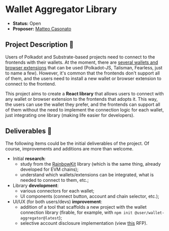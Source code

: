 # Wallet Aggregator Library

* **Status:** Open 
* **Proposer:** [Matteo Casonato](https://github.com/0xCaso)

## Project Description :page_facing_up: 

Users of Polkadot and Substrate-based projects need to connect to the frontends with their wallets. At the moment, there are [several wallets and browser extensions](https://wiki.polkadot.network/docs/build-wallets) that can be used (Polkadot-JS, Talisman, Fearless, just to name a few). However, it's common that the frontends don't support all of them, and the users need to install a new wallet or browser extension to connect to the frontend.

This project aims to create a **React library** that allows users to connect with any wallet or browser extension to the frontends that adopts it. This way, the users can use the wallet they prefer, and the frontends can support all of them without the need to implement the connection logic for each wallet, just integrating one library (making life easier for developers).

## Deliverables :nut_and_bolt:

The following items could be the initial deliverables of the project. Of course, improvements and additions are more than welcome.
- Initial **research**:
  - study from the [RainbowKit](https://www.rainbowkit.com/docs/introduction) library (which is the same thing, already developed for EVM chains);
  - understand which wallets/extensions can be integrated, what is needed to connect to them, etc.;
- Library **development**:
  - various connectors for each wallet;
  - UI components (connect button, account and chain selector, etc.);
- UI/UX (for both users/devs) **improvement**:
  - addition of a tool that scaffolds a new project with the wallet connection library (firable, for example, with `npm init @user/wallet-aggregator@latest`);
  - selective account disclosure implementation (view [this](https://github.com/w3f/Grants-Program/blob/master/docs/RFPs/Under%20Development/privacy-enhancement-polkadot-extension.md) RFP).
